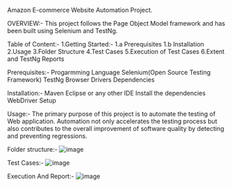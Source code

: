 Amazon E-commerce Website Automation Project.




OVERVIEW:-
This project follows the Page Object Model framework and has been built using Selenium and TestNg.




Table of Content:-
1.Getting Started:-
   1.a Prerequisites
   1.b Installation
2.Usage
3.Folder Structure
4.Test Cases
5.Execution of Test Cases
6.Extent and TestNg Reports




Prerequisites:-
Progarmming Language
Selenium(Open Source Testing Framework)
TestNg
Browser Drivers
Dependencies




Installation:-
Maven
Eclipse or any other IDE
Install the dependencies
WebDriver Setup




Usage:-
The primary purpose of this project is to automate the testing of Web application. Automation not only accelerates the testing process but also contributes to the overall improvement of software quality by detecting and preventing regressions.




Folder structure:-
![image](https://github.com/amit45963/EcomRepository/assets/87568348/4a604939-290e-4062-8e38-d0d5bfdf4ad8)




Test Cases:-
![image](https://github.com/amit45963/EcomRepository/assets/87568348/757e5c46-201b-4da1-ad4d-70a6ad37a044)




Execution And Report:-
![image](https://github.com/amit45963/EcomRepository/assets/87568348/688c89d1-552c-45ae-b3ff-fd880e4277a3)

